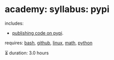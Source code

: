 # academy: syllabus: pypi

includes:
- [publishing code on pypi](https://github.com/kamangir/bluer-ai/tree/main/bluer_ai/.abcli/plugins/pypi).

requires: [bash](./bash.md), [github](./github.md), [linux](./linux.md), [math](./math.md), [python](./python.md)

⏳ duration: 3.0 hours

